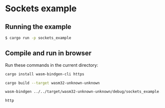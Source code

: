 # Sockets example

## Running the example

```bash
$ cargo run -p sockets_example
```

## Compile and run in browser

Run these commands in the current directory:

```bash
cargo install wasm-bindgen-cli https

cargo build --target wasm32-unknown-unknown

wasm-bindgen ../../target/wasm32-unknown-unknown/debug/sockets_example.wasm --out-dir . --target web --no-typescript

http
```